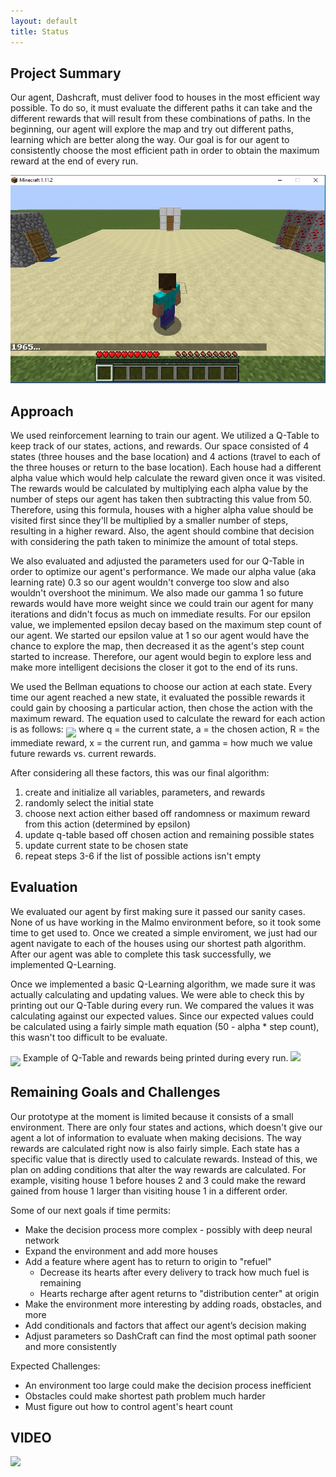 ```yaml
---
layout: default
title: Status
---
```


## Project Summary

Our agent, Dashcraft, must deliver food to houses in the most efficient way possible. To do so, it must evaluate the different paths it can take and the different rewards that will result from these combinations of paths. In the beginning, our agent will explore the map and try out different paths, learning which are better along the way. Our goal is for our agent to consistently choose the most efficient path in order to obtain the maximum reward at the end of every run.

<img src="game.jpg">

## Approach

We used reinforcement learning to train our agent. We utilized a Q-Table to keep track of our states, actions, and rewards. Our space consisted of 4 states (three houses and the base location) and 4 actions (travel to each of the three houses or return to the base location). Each house had a different alpha value which would help calculate the reward given once it was visited. The rewards would be calculated by multiplying each alpha value by the number of steps our agent has taken then subtracting this value from 50. Therefore, using this formula, houses with a higher alpha value should be visited first since they'll be multiplied by a smaller number of steps, resulting in a higher reward. Also, the agent should combine that decision with considering the path taken to minimize the amount of total steps.

We also evaluated and adjusted the parameters used for our Q-Table in order to optimize our agent's performance. We made our alpha value (aka learning rate) 0.3 so our agent wouldn't converge too slow and also wouldn't overshoot the minimum. We also made our gamma 1 so future rewards would have more weight since we could train our agent for many iterations and didn't focus as much on immediate results. For our epsilon value, we implemented epsilon decay based on the maximum step count of our agent. We started our epsilon value at 1 so our agent would have the chance to explore the map, then decreased it as the agent's step count started to increase. Therefore, our agent would begin to explore less and make more intelligent decisions the closer it got to the end of its runs.

We used the Bellman equations to choose our action at each state. Every time our agent reached a new state, it evaluated the possible rewards it could gain by choosing a particular action, then chose the action with the maximum reward. The equation used to calculate the reward for each action is as follows:
<img align="middle" src="https://i.imgur.com/XNl2rQ2.png">
where q = the current state, a = the chosen action, R = the immediate reward, x = the current run, and gamma = how much we value future rewards vs. current rewards.

After considering all these factors, this was our final algorithm:
1. create and initialize all variables, parameters, and rewards 
2. randomly select the initial state
3. choose next action either based off randomness or maximum reward from this action (determined by epsilon)
4. update q-table based off chosen action and remaining possible states
5. update current state to be chosen state
6. repeat steps 3-6 if the list of possible actions isn't empty

## Evaluation

We evaluated our agent by first making sure it passed our sanity cases. None of us have working in the Malmo environment before, so it took some time to get used to. Once we created a simple enviroment, we just had our agent navigate to each of the houses using our shortest path algorithm. After our agent was able to complete this task successfully, we implemented Q-Learning.

Once we implemented a basic Q-Learning algorithm, we made sure it was actually calculating and updating values. We were able to check this by printing out our Q-Table during every run. We compared the values it was calculating against our expected values. Since our expected values could be calculated using a fairly simple math equation (50 - alpha * step count), this wasn't too difficult to be evaluate. 

<img align="middle" src="https://i.imgur.com/M2jIX5k.png">
Example of Q-Table and rewards being printed during every run.

<img src="https://cdn.discordapp.com/attachments/576238522147799059/582394325581824044/unknown.png">

## Remaining Goals and Challenges

Our prototype at the moment is limited because it consists of a small environment. There are only four states and actions, which doesn't give our agent a lot of information to evaluate when making decisions. The way rewards are calculated right now is also fairly simple. Each state has a specific value that is directly used to calculate rewards. Instead of this, we plan on adding conditions that alter the way rewards are calculated. For example, visiting house 1 before houses 2 and 3 could make the reward gained from house 1 larger than visiting house 1 in a different order.

Some of our next goals if time permits:
  * Make the decision process more complex - possibly with deep neural network
  * Expand the environment and add more houses
  * Add a feature where agent has to return to origin to "refuel"
    - Decrease its hearts after every delivery to track how much fuel is remaining
    - Hearts recharge after agent returns to "distribution center" at origin
  * Make the environment more interesting by adding roads, obstacles, and more
  * Add conditionals and factors that affect our agent’s decision making
  * Adjust parameters so DashCraft can find the most optimal path sooner and more consistently
  
Expected Challenges:
  * An environment too large could make the decision process inefficient
  * Obstacles could make shortest path problem much harder
  * Must figure out how to control agent's heart count
  
## VIDEO

[![](http://img.youtube.com/vi/Dm4Q7a0MgqM/0.jpg)](http://www.youtube.com/watch?v=Dm4Q7a0MgqM "Status Report - DashCraft")

